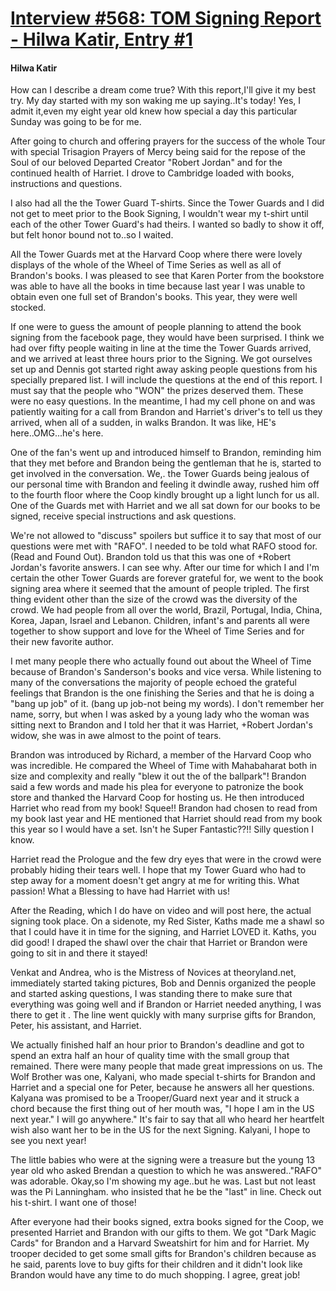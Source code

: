# [Interview #568: TOM Signing Report - Hilwa Katir, Entry #1](https://www.theoryland.com/intvmain.php?i=568#1)

#### Hilwa Katir

How can I describe a dream come true? With this report,I'll give it my best try. My day started with my son waking me up saying..It's today! Yes, I admit it,even my eight year old knew how special a day this particular Sunday was going to be for me.

After going to church and offering prayers for the success of the whole Tour with special Trisagion Prayers of Mercy being said for the repose of the Soul of our beloved Departed Creator "Robert Jordan" and for the continued health of Harriet. I drove to Cambridge loaded with books, instructions and questions.

I also had all the the Tower Guard T-shirts. Since the Tower Guards and I did not get to meet prior to the Book Signing, I wouldn't wear my t-shirt until each of the other Tower Guard's had theirs. I wanted so badly to show it off, but felt honor bound not to..so I waited.

All the Tower Guards met at the Harvard Coop where there were lovely displays of the whole of the Wheel of Time Series as well as all of Brandon's books. I was pleased to see that Karen Porter from the bookstore was able to have all the books in time because last year I was unable to obtain even one full set of Brandon's books. This year, they were well stocked.

If one were to guess the amount of people planning to attend the book signing from the facebook page, they would have been surprised. I think we had over fifty people waiting in line at the time the Tower Guards arrived, and we arrived at least three hours prior to the Signing. We got ourselves set up and Dennis got started right away asking people questions from his specially prepared list. I will include the questions at the end of this report. I must say that the people who "WON" the prizes deserved them. These were no easy questions. In the meantime, I had my cell phone on and was patiently waiting for a call from Brandon and Harriet's driver's to tell us they arrived, when all of a sudden, in walks Brandon. It was like, HE's here..OMG...he's here.

One of the fan's went up and introduced himself to Brandon, reminding him that they met before and Brandon being the gentleman that he is, started to get involved in the conversation. We,. the Tower Guards being jealous of our personal time with Brandon and feeling it dwindle away, rushed him off to the fourth floor where the Coop kindly brought up a light lunch for us all. One of the Guards met with Harriet and we all sat down for our books to be signed, receive special instructions and ask questions.

We're not allowed to "discuss" spoilers but suffice it to say that most of our questions were met with "RAFO". I needed to be told what RAFO stood for. (Read and Found Out). Brandon told us that this was one of +Robert Jordan's favorite answers. I can see why. After our time for which I and I'm certain the other Tower Guards are forever grateful for, we went to the book signing area where it seemed that the amount of people tripled. The first thing evident other than the size of the crowd was the diversity of the crowd. We had people from all over the world, Brazil, Portugal, India, China, Korea, Japan, Israel and Lebanon. Children, infant's and parents all were together to show support and love for the Wheel of Time Series and for their new favorite author.

I met many people there who actually found out about the Wheel of Time because of Brandon's Sanderson's books and vice versa. While listening to many of the conversations the majority of people echoed the grateful feelings that Brandon is the one finishing the Series and that he is doing a "bang up job" of it. (bang up job-not being my words). I don't remember her name, sorry, but when I was asked by a young lady who the woman was sitting next to Brandon and I told her that it was Harriet, +Robert Jordan's widow, she was in awe almost to the point of tears.

Brandon was introduced by Richard, a member of the Harvard Coop who was incredible. He compared the Wheel of Time with Mahabaharat both in size and complexity and really "blew it out the of the ballpark"! Brandon said a few words and made his plea for everyone to patronize the book store and thanked the Harvard Coop for hosting us. He then introduced Harriet who read from my book! Squee!! Brandon had chosen to read from my book last year and HE mentioned that Harriet should read from my book this year so I would have a set. Isn't he Super Fantastic??!! Silly question I know.

Harriet read the Prologue and the few dry eyes that were in the crowd were probably hiding their tears well. I hope that my Tower Guard who had to step away for a moment doesn't get angry at me for writing this. What passion! What a Blessing to have had Harriet with us!

After the Reading, which I do have on video and will post here, the actual signing took place. On a sidenote, my Red Sister, Kaths made me a shawl so that I could have it in time for the signing, and Harriet LOVED it. Kaths, you did good! I draped the shawl over the chair that Harriet or Brandon were going to sit in and there it stayed!

Venkat and Andrea, who is the Mistress of Novices at theoryland.net, immediately started taking pictures, Bob and Dennis organized the people and started asking questions, I was standing there to make sure that everything was going well and if Brandon or Harriet needed anything, I was there to get it . The line went quickly with many surprise gifts for Brandon, Peter, his assistant, and Harriet.

We actually finished half an hour prior to Brandon's deadline and got to spend an extra half an hour of quality time with the small group that remained. There were many people that made great impressions on us. The Wolf Brother was one, Kalyani, who made special t-shirts for Brandon and Harriet and a special one for Peter, because he answers all her questions. Kalyana was promised to be a Trooper/Guard next year and it struck a chord because the first thing out of her mouth was, "I hope I am in the US next year." I will go anywhere." It's fair to say that all who heard her heartfelt wish also want her to be in the US for the next Signing. Kalyani, I hope to see you next year!

The little babies who were at the signing were a treasure but the young 13 year old who asked Brendan a question to which he was answered.."RAFO" was adorable. Okay,so I'm showing my age..but he was. Last but not least was the Pi Lanningham. who insisted that he be the "last" in line. Check out his t-shirt. I want one of those!

After everyone had their books signed, extra books signed for the Coop, we presented Harriet and Brandon with our gifts to them. We got "Dark Magic Cards" for Brandon and a Harvard Sweatshirt for him and for Harriet. My trooper decided to get some small gifts for Brandon's children because as he said, parents love to buy gifts for their children and it didn't look like Brandon would have any time to do much shopping. I agree, great job!

